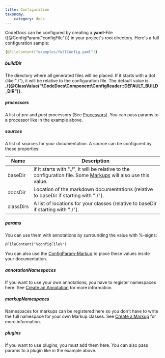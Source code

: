 ```yaml
---
title: Configuration
taxonomy:
    category: docs
---
```


CodeDocs can be configured by creating a **yaml**-File ({@ConfigParam("configFile")}) in your
project's root directory. Here's a full configuration sample:

```yaml
{@FileContent("examples/fullConfig.yaml")}
```

##### buildDir

The directory where all generated files will be placed.
If it starts with a dot (like "./"), it will be relative to the configuration file.
The default value is **./{@ClassValue("\CodeDocs\Component\ConfigReader::DEFAULT_BUILD_DIR")}**.


##### processors

A list of _pre_ and _post_ processors (See [Processors](/usage/processors)).
You can pass params to a processor like in the example above.


##### sources

A list of sources for your documentation. A source can be configured by these properties:

| Name      | Description
| --------- | -----------
| baseDir   | If it starts with "./", it will be relative to the configuration file. Some [Markups](/usage/markups) will also use this value.
| docsDir   | Location of the markdown documentations (relative to baseDir if starting with "./").
| classDirs | A list of locations for your classes (relative to baseDir if starting with "./").


##### params

You can use them with annotations by surrounding the value with %-signs:

```md
@FileContent("%configFile%")
```

You can also use the [ConfigParam-Markup](/usage/markups/ConfigParam) to place these values
inside your documentation.


##### annotationNamespaces

If you want to use your own annotations, you have to register namespaces here.
See [Create an Annotation](/extend/create-annotation) for more information.


##### markupNamespaces

Namespaces for markups can be registered here so you don't have to write the full namespace for your
own Markup classes. See [Create a Markup](/extend/create-markup) for more information.


##### plugins

If you want to use plugins, you must add them here.
You can also pass params to a plugin like in the example above.
